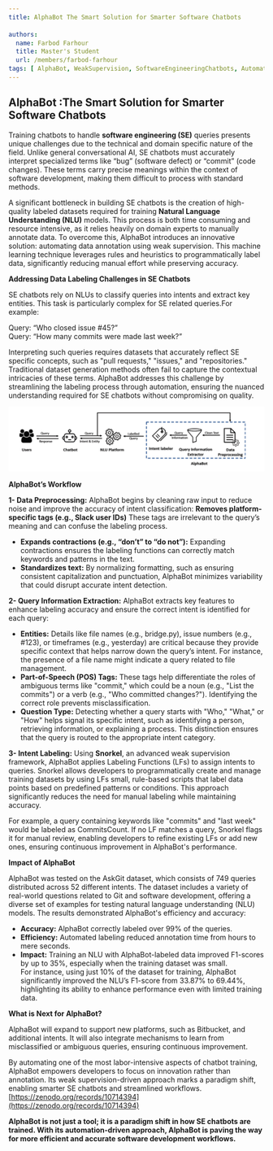 ```yaml
---
title: AlphaBot The Smart Solution for Smarter Software Chatbots   

authors:
  name: Farbod Farhour  
  title: Master's Student  
  url: /members/farbod-farhour
tags: [ AlphaBot, WeakSupervision, SoftwareEngineeringChatbots, Automation]
---
```

<h2>AlphaBot :The Smart Solution for Smarter Software Chatbots </h2>

Training chatbots to handle **software engineering (SE)** queries presents unique challenges due to the technical and domain specific nature of the field. Unlike general conversational AI, SE chatbots must accurately interpret specialized terms like “bug” (software defect) or “commit” (code changes). These terms carry precise meanings within the context of software development, making them difficult to process with standard methods. 

A significant bottleneck in building SE chatbots is the creation of high-quality labeled datasets required for training **Natural Language Understanding (NLU)** models. This process is both time consuming and resource intensive, as it relies heavily on domain experts to manually annotate data. To overcome this, AlphaBot introduces an innovative solution: automating data annotation using weak supervision. This machine learning technique leverages rules and heuristics to programmatically label data, significantly reducing manual effort while preserving accuracy. 

**Addressing Data Labeling Challenges in SE Chatbots** 

SE chatbots rely on NLUs to classify queries into intents and extract key entities. This task is particularly complex for SE related queries.For example:  

  Query: “Who closed issue #45?”    
  Query: “How many commits were made last week?”  

Interpreting such queries requires datasets that accurately reflect SE specific concepts, such as "pull requests," "issues," and "repositories." Traditional dataset generation methods often fail to capture the contextual intricacies of these terms. AlphaBot addresses this challenge by streamlining the labeling process through automation, ensuring the nuanced understanding required for SE chatbots without compromising on quality.

![alphaBot](alphaBot.png)



**AlphaBot’s Workflow** 



 **1- Data Preprocessing:** AlphaBot begins by cleaning raw input to reduce noise and improve the accuracy of intent classification: **Removes platform-specific tags (e.g., Slack user IDs)** These tags are irrelevant to the query’s meaning and can confuse the labeling process.  
- **Expands contractions (e.g., “don’t” to “do not”):** Expanding contractions ensures the labeling functions can correctly match keywords and patterns in the text.  
- **Standardizes text:** By normalizing formatting,  such as ensuring consistent capitalization and punctuation, AlphaBot minimizes variability that could disrupt accurate intent detection.  

**2- Query Information Extraction:** AlphaBot extracts key features to enhance labeling accuracy and ensure the correct intent is identified for each query:  
- **Entities:** Details like file names (e.g., bridge.py), issue numbers (e.g., #123), or timeframes (e.g., yesterday) are critical because they provide specific context that helps narrow down the query’s intent. For instance, the presence of a file name might indicate a query related to file management.  
- **Part-of-Speech (POS) Tags:** These tags help differentiate the roles of ambiguous terms like "commit," which could be a noun (e.g., "List the commits") or a verb (e.g., "Who committed changes?"). Identifying the correct role prevents misclassification.  
- **Question Type:** Detecting whether a query starts with "Who," "What," or "How" helps signal its specific intent, such as identifying a person, retrieving information, or explaining a process. This distinction ensures that the query is routed to the appropriate intent category.  

**3- Intent Labeling:** Using **Snorkel**, an advanced weak supervision framework, AlphaBot applies Labeling Functions (LFs) to assign intents to queries. Snorkel allows developers to programmatically  create and manage training datasets by using LFs small, rule-based scripts that label data   points based on predefined patterns or conditions. This approach significantly reduces the   need for manual labeling while maintaining accuracy.  

For example, a query containing keywords like "commits" and "last week" would be labeled as CommitsCount. If no LF matches a query, Snorkel flags it for manual review, enabling developers to refine existing LFs or add new ones, ensuring continuous improvement in AlphaBot's performance.  



**Impact of AlphaBot** 



AlphaBot was tested on the AskGit dataset, which consists of 749 queries distributed across 52 different intents. The dataset includes a variety of real-world questions related to Git and software development, offering a diverse set of examples for testing natural language understanding (NLU) models. The results demonstrated AlphaBot's efficiency and accuracy:  

- **Accuracy:** AlphaBot correctly labeled over 99% of the queries.  
- **Efficiency:** Automated labeling reduced annotation time from hours to mere seconds.  
- **Impact:** Training an NLU with AlphaBot-labeled data improved F1-scores by up to 35%, especially when the training dataset was small.  
For instance, using just 10% of the dataset for training, AlphaBot significantly improved the NLU’s F1-score from 33.87% to 69.44%, highlighting its ability to enhance performance even with limited training data.  
 


**What is Next for AlphaBot?**   



AlphaBot will expand to support new platforms, such as Bitbucket, and additional intents. It will also integrate mechanisms to learn from misclassified or ambiguous queries, ensuring continuous improvement. 

By automating one of the most labor-intensive aspects of chatbot training, AlphaBot empowers developers to focus on innovation rather than annotation. Its weak supervision-driven approach marks a paradigm shift, enabling smarter SE chatbots and streamlined workflows. [https://zenodo.org/records/10714394](https://zenodo.org/records/10714394) 

**AlphaBot is not just a tool; it is a paradigm shift in how SE chatbots are trained. With its automation-driven approach, AlphaBot is paving the way for more efficient and accurate software development workflows.**  